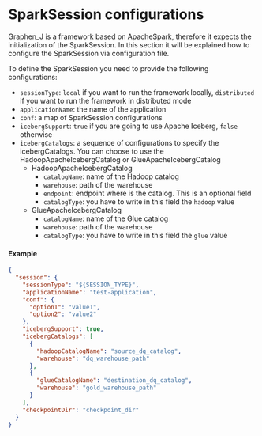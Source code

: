 # SparkSession configurations #

Graphen_J is a framework based on ApacheSpark, therefore it expects the initialization of the SparkSession.
In this section it will be explained how to configure the SparkSession via configuration file.

To define the SparkSession you need to provide the following configurations:

- `sessionType`: `local` if you want to run the framework locally, `distributed` if you want to run the framework in
  distributed mode
- `applicationName`: the name of the application
- `conf`: a map of SparkSession configurations
- `icebergSupport`: `true` if you are going to use Apache Iceberg, `false` otherwise
- `icebergCatalogs`: a sequence of configurations to specify the icebergCatalogs. You can choose to use the
  HadoopApacheIcebergCatalog or GlueApacheIcebergCatalog
    - HadoopApacheIcebergCatalog
        - `catalogName`: name of the Hadoop catalog
        - `warehouse`: path of the warehouse
        - `endpoint`: endpoint where is the catalog. This is an optional field
        - `catalogType`: you have to write in this field the `hadoop` value
    - GlueApacheIcebergCatalog
        - `catalogName`: name of the Glue catalog
        - `warehouse`: path of the warehouse
        - `catalogType`: you have to write in this field the `glue` value

#### Example

```json
{
  "session": {
    "sessionType": "${SESSION_TYPE}",
    "applicationName": "test-application",
    "conf": {
      "option1": "value1",
      "option2": "value2"
    },
    "icebergSupport": true,
    "icebergCatalogs": [
      {
        "hadoopCatalogName": "source_dq_catalog",
        "warehouse": "dq_warehouse_path"
      },
      {
        "glueCatalogName": "destination_dq_catalog",
        "warehouse": "gold_warehouse_path"
      }
    ],
    "checkpointDir": "checkpoint_dir"
  }
}
```